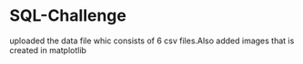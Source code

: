 # SQL-Challenge
uploaded the data file whic consists of 6 csv files.Also added images that is created in matplotlib
